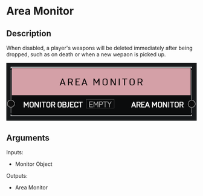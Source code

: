 # Area Monitor

## Description

When disabled, a player's weapons will be deleted immediately after being dropped, such as on death or when a new wepaon is picked up.

![Area Monitor](../../.gitbook/assets/images/scripting/variables-basic/area-monitor.png)

## Arguments

Inputs:

* Monitor Object

Outputs:

* Area Monitor
